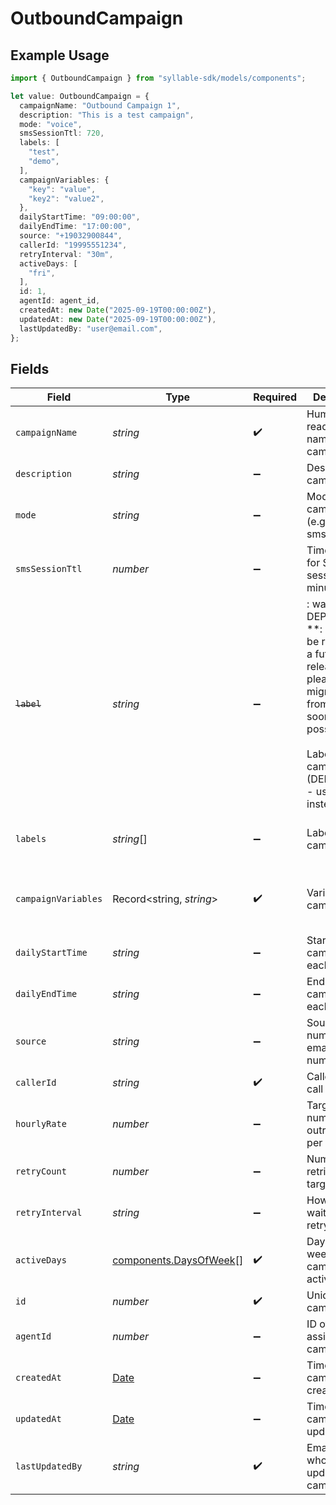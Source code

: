 # OutboundCampaign

## Example Usage

```typescript
import { OutboundCampaign } from "syllable-sdk/models/components";

let value: OutboundCampaign = {
  campaignName: "Outbound Campaign 1",
  description: "This is a test campaign",
  mode: "voice",
  smsSessionTtl: 720,
  labels: [
    "test",
    "demo",
  ],
  campaignVariables: {
    "key": "value",
    "key2": "value2",
  },
  dailyStartTime: "09:00:00",
  dailyEndTime: "17:00:00",
  source: "+19032900844",
  callerId: "19995551234",
  retryInterval: "30m",
  activeDays: [
    "fri",
  ],
  id: 1,
  agentId: agent_id,
  createdAt: new Date("2025-09-19T00:00:00Z"),
  updatedAt: new Date("2025-09-19T00:00:00Z"),
  lastUpdatedBy: "user@email.com",
};
```

## Fields

| Field                                                                                                                                                                         | Type                                                                                                                                                                          | Required                                                                                                                                                                      | Description                                                                                                                                                                   | Example                                                                                                                                                                       |
| ----------------------------------------------------------------------------------------------------------------------------------------------------------------------------- | ----------------------------------------------------------------------------------------------------------------------------------------------------------------------------- | ----------------------------------------------------------------------------------------------------------------------------------------------------------------------------- | ----------------------------------------------------------------------------------------------------------------------------------------------------------------------------- | ----------------------------------------------------------------------------------------------------------------------------------------------------------------------------- |
| `campaignName`                                                                                                                                                                | *string*                                                                                                                                                                      | :heavy_check_mark:                                                                                                                                                            | Human readable name of campaign                                                                                                                                               | Outbound Campaign 1                                                                                                                                                           |
| `description`                                                                                                                                                                 | *string*                                                                                                                                                                      | :heavy_minus_sign:                                                                                                                                                            | Description of campaign                                                                                                                                                       | This is a test campaign                                                                                                                                                       |
| `mode`                                                                                                                                                                        | *string*                                                                                                                                                                      | :heavy_minus_sign:                                                                                                                                                            | Mode of the campaign (e.g. voice, sms)                                                                                                                                        | voice                                                                                                                                                                         |
| `smsSessionTtl`                                                                                                                                                               | *number*                                                                                                                                                                      | :heavy_minus_sign:                                                                                                                                                            | Time to live for SMS session in minutes                                                                                                                                       | 720                                                                                                                                                                           |
| ~~`label`~~                                                                                                                                                                   | *string*                                                                                                                                                                      | :heavy_minus_sign:                                                                                                                                                            | : warning: ** DEPRECATED **: This will be removed in a future release, please migrate away from it as soon as possible.<br/><br/>Label for campaign (DEPRECATED - use labels instead) | test                                                                                                                                                                          |
| `labels`                                                                                                                                                                      | *string*[]                                                                                                                                                                    | :heavy_minus_sign:                                                                                                                                                            | Labels for campaign                                                                                                                                                           | [<br/>"test",<br/>"demo"<br/>]                                                                                                                                                |
| `campaignVariables`                                                                                                                                                           | Record<string, *string*>                                                                                                                                                      | :heavy_check_mark:                                                                                                                                                            | Variables for campaign                                                                                                                                                        | {<br/>"key": "value",<br/>"key2": "value2"<br/>}                                                                                                                              |
| `dailyStartTime`                                                                                                                                                              | *string*                                                                                                                                                                      | :heavy_minus_sign:                                                                                                                                                            | Start time of campaign each day                                                                                                                                               | 09:00:00                                                                                                                                                                      |
| `dailyEndTime`                                                                                                                                                                | *string*                                                                                                                                                                      | :heavy_minus_sign:                                                                                                                                                            | End time of campaign each day                                                                                                                                                 | 17:00:00                                                                                                                                                                      |
| `source`                                                                                                                                                                      | *string*                                                                                                                                                                      | :heavy_minus_sign:                                                                                                                                                            | Source phone number, email, or SMS number                                                                                                                                     | +19032900844                                                                                                                                                                  |
| `callerId`                                                                                                                                                                    | *string*                                                                                                                                                                      | :heavy_check_mark:                                                                                                                                                            | Caller ID for call                                                                                                                                                            | 19995551234                                                                                                                                                                   |
| `hourlyRate`                                                                                                                                                                  | *number*                                                                                                                                                                      | :heavy_minus_sign:                                                                                                                                                            | Target number of outreach calls per hour                                                                                                                                      | 25                                                                                                                                                                            |
| `retryCount`                                                                                                                                                                  | *number*                                                                                                                                                                      | :heavy_minus_sign:                                                                                                                                                            | Number of retries per target                                                                                                                                                  | 1                                                                                                                                                                             |
| `retryInterval`                                                                                                                                                               | *string*                                                                                                                                                                      | :heavy_minus_sign:                                                                                                                                                            | How long to wait before retrying                                                                                                                                              | 30m                                                                                                                                                                           |
| `activeDays`                                                                                                                                                                  | [components.DaysOfWeek](../../models/components/daysofweek.md)[]                                                                                                              | :heavy_check_mark:                                                                                                                                                            | Days of the week when campaign is active                                                                                                                                      | ["mon", "tue", "wed", "thu", "fri"]                                                                                                                                           |
| `id`                                                                                                                                                                          | *number*                                                                                                                                                                      | :heavy_check_mark:                                                                                                                                                            | Unique ID for campaign                                                                                                                                                        | 1                                                                                                                                                                             |
| `agentId`                                                                                                                                                                     | *number*                                                                                                                                                                      | :heavy_minus_sign:                                                                                                                                                            | ID of agent assigned to campaign                                                                                                                                              | agent_id                                                                                                                                                                      |
| `createdAt`                                                                                                                                                                   | [Date](https://developer.mozilla.org/en-US/docs/Web/JavaScript/Reference/Global_Objects/Date)                                                                                 | :heavy_minus_sign:                                                                                                                                                            | Timestamp of campaign creation                                                                                                                                                | 2025-09-19T00:00:00Z                                                                                                                                                          |
| `updatedAt`                                                                                                                                                                   | [Date](https://developer.mozilla.org/en-US/docs/Web/JavaScript/Reference/Global_Objects/Date)                                                                                 | :heavy_minus_sign:                                                                                                                                                            | Timestamp of campaign update                                                                                                                                                  | 2025-09-19T00:00:00Z                                                                                                                                                          |
| `lastUpdatedBy`                                                                                                                                                               | *string*                                                                                                                                                                      | :heavy_check_mark:                                                                                                                                                            | Email of user who last updated campaign                                                                                                                                       | user@email.com                                                                                                                                                                |